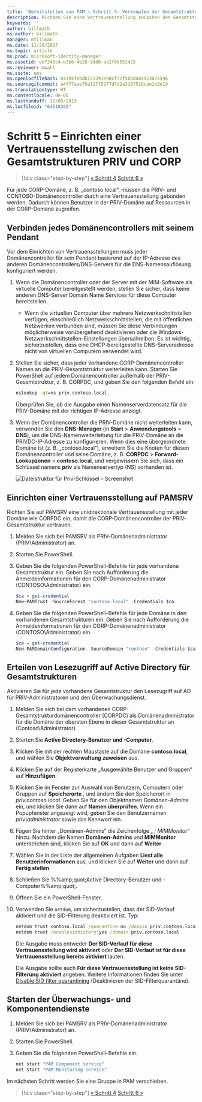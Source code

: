 ```yaml
---
title: 'Bereitstellen von PAM – Schritt 5: Verknüpfen der Gesamtstrukturen | Microsoft Docs'
description: Richten Sie eine Vertrauensstellung zwischen den Gesamtstrukturen von PRIV und CORP ein, sodass berechtigte Benutzer in PRIV weiterhin auf CORP-Ressourcen zugreifen können.
keywords: ''
author: billmath
ms.author: billmath
manager: mtillman
ms.date: 11/29/2017
ms.topic: article
ms.prod: microsoft-identity-manager
ms.assetid: eef248c4-b3b6-4b28-9dd0-ae2f0b552425
ms.reviewer: mwahl
ms.suite: ems
ms.openlocfilehash: 04195febdb721291e9dcf72f5bbda04923075596
ms.sourcegitcommit: a4f77aae75a317f5277d7d2a3187516cae1e3e19
ms.translationtype: HT
ms.contentlocale: de-DE
ms.lasthandoff: 12/05/2019
ms.locfileid: "64518265"
---
```

# <a name="step-5--establish-trust-between-priv-and-corp-forests"></a>Schritt 5 – Einrichten einer Vertrauensstellung zwischen den Gesamtstrukturen PRIV und CORP

> [!div class="step-by-step"]
> [« Schritt 4](step-4-install-mim-components-on-pam-server.md)
> [Schritt 6 »](step-6-transition-group-to-pam.md)

Für jede CORP-Domäne, z. B. „contoso.local“, müssen die PRIV- und CONTOSO-Domänencontroller durch eine Vertrauensstellung gebunden werden. Dadurch können Benutzer in der PRIV-Domäne auf Ressourcen in der CORP-Domäne zugreifen.

## <a name="connect-each-domain-controller-to-its-counterpart"></a>Verbinden jedes Domänencontrollers mit seinem Pendant

Vor dem Einrichten von Vertrauensstellungen muss jeder Domänencontroller für sein Pendant basierend auf der IP-Adresse des anderen Domänencontrollers/DNS-Servers für die DNS-Namensauflösung konfiguriert werden.

1.  Wenn die Domänencontroller oder der Server mit der MIM-Software als virtuelle Computer bereitgestellt werden, stellen Sie sicher, dass keine anderen DNS-Server Domain Name Services für diese Computer bereitstellen.
    - Wenn die virtuellen Computer über mehrere Netzwerkschnittstellen verfügen, einschließlich Netzwerkschnittstellen, die mit öffentlichen Netzwerken verbunden sind, müssen Sie diese Verbindungen möglicherweise vorübergehend deaktivieren oder die Windows-Netzwerkschnittstellen-Einstellungen überschreiben. Es ist wichtig, sicherzustellen, dass eine DHCP-bereitgestellte DNS-Serveradresse nicht von virtuellen Computern verwendet wird.

2.  Stellen Sie sicher, dass jeder vorhandene CORP-Domänencontroller Namen an die PRIV-Gesamtstruktur weiterleiten kann. Starten Sie PowerShell auf jedem Domänencontroller außerhalb der PRIV-Gesamtstruktur, z. B. CORPDC, und geben Sie den folgenden Befehl ein:

    ```cmd
    nslookup -qt=ns priv.contoso.local.
    ```
    Überprüfen Sie, ob die Ausgabe einen Namenserverdatensatz für die PRIV-Domäne mit der richtigen IP-Adresse anzeigt.

3.  Wenn der Domänencontroller die PRIV-Domäne nicht weiterleiten kann, verwenden Sie den **DNS-Manager** (in **Start** > **Anwendungstools** > **DNS**), um die DNS-Namenweiterleitung für die PRIV-Domäne an die PRIVDC-IP-Adresse zu konfigurieren. Wenn dies eine übergeordnete Domäne ist (z. B. „contoso.local“), erweitern Sie die Knoten für diesen Domänencontroller und seine Domäne, z. B. **CORPDC** > **Forward-Lookupzonen** > **contoso.local**, und vergewissern Sie sich, dass ein Schlüssel namens **priv** als Namenservertyp (NS) vorhanden ist.

    ![Dateistruktur für Priv-Schlüssel – Screenshot](./media/PAM_GS_DNS_Manager.png)

## <a name="establish-trust-on-pamsrv"></a>Einrichten einer Vertrauensstellung auf PAMSRV

Richten Sie auf PAMSRV eine unidirektionale Vertrauensstellung mit jeder Domäne wie CORPDC ein, damit die CORP-Domänencontroller der PRIV-Gesamtstruktur vertrauen.

1. Melden Sie sich bei PAMSRV als PRIV-Domänenadministrator (PRIV\Administrator) an.

2.  Starten Sie PowerShell.

3.  Geben Sie die folgenden PowerShell-Befehle für jede vorhandene Gesamtstruktur ein. Geben Sie nach Aufforderung die Anmeldeinformationen für den CORP-Domänenadministrator (CONTOSO\Administrator) ein.

    ```PowerShell
    $ca = get-credential
    New-PAMTrust -SourceForest "contoso.local" -Credentials $ca
    ```

4.  Geben Sie die folgenden PowerShell-Befehle für jede Domäne in den vorhandenen Gesamtstrukturen ein. Geben Sie nach Aufforderung die Anmeldeinformationen für den CORP-Domänenadministrator (CONTOSO\Administrator) ein.

    ```PowerShell
    $ca = get-credential
    New-PAMDomainConfiguration -SourceDomain "contoso" -Credentials $ca
    ```

## <a name="give-forests-read-access-to-active-directory"></a>Erteilen von Lesezugriff auf Active Directory für Gesamtstrukturen

Aktivieren Sie für jede vorhandene Gesamtstruktur den Lesezugriff auf AD für PRIV-Administratoren und den Überwachungsdienst.

1. Melden Sie sich bei dem vorhandenen CORP-Gesamtstrukturdomänencontroller (CORPDC) als Domänenadministrator für die Domäne der obersten Ebene in dieser Gesamtstruktur an (Contoso\Administrator).  
2. Starten Sie **Active Directory-Benutzer und -Computer**.  
3. Klicken Sie mit der rechten Maustaste auf die Domäne **contoso.local**, und wählen Sie **Objektverwaltung zuweisen** aus.  
4. Klicken Sie auf der Registerkarte „Ausgewählte Benutzer und Gruppen“ auf **Hinzufügen**.  
5. Klicken Sie im Fenster zur Auswahl von Benutzern, Computern oder Gruppen auf **Speicherorte** , und ändern Sie den Speicherort in *priv.contoso.local*.  Geben Sie für den Objektnamen *Domänen-Admins* ein, und klicken Sie dann auf **Namen überprüfen**. Wenn ein Popupfenster angezeigt wird, geben Sie den Benutzernamen *priv\administrator* sowie das Kennwort ein.  
6. Fügen Sie hinter „Domänen-Admins“ die Zeichenfolge „ *; MIMMonitor*“ hinzu. Nachdem die Namen **Domänen-Admins** und **MIMMonitor** unterstrichen sind, klicken Sie auf **OK** und dann auf **Weiter**.  
7. Wählen Sie in der Liste der allgemeinen Aufgaben **Liest alle Benutzerinformationen** aus, und klicken Sie auf **Weiter** und dann auf **Fertig stellen**.  
8. Schließen Sie %%amp;quot;Active Directory-Benutzer und -Computer%%amp;quot;.

9. Öffnen Sie ein PowerShell-Fenster.
10. Verwenden Sie `netdom`, um sicherzustellen, dass der SID-Verlauf aktiviert und die SID-Filterung deaktiviert ist. Typ:
    ```cmd
    netdom trust contoso.local /quarantine:no /domain priv.contoso.local
    netdom trust /enablesidhistory:yes /domain priv.contoso.local
    ```
    Die Ausgabe muss entweder **Der SID-Verlauf für diese Vertrauensstellung wird aktiviert** oder **Der SID-Verlauf ist für diese Vertrauensstellung bereits aktiviert** lauten.

    Die Ausgabe sollte auch **Für diese Vertrauensstellung ist keine SID-Filterung aktiviert** angeben. Weitere Informationen finden Sie unter [Disable SID filter quarantining](http://technet.microsoft.com/library/cc772816.aspx) (Deaktivieren der SID-Filterquarantäne).

## <a name="start-the-monitoring-and-component-services"></a>Starten der Überwachungs- und Komponentendienste

1.  Melden Sie sich bei PAMSRV als PRIV-Domänenadministrator (PRIV\Administrator) an.

2.  Starten Sie PowerShell.

3.  Geben Sie die folgenden PowerShell-Befehle ein.

    ```cmd
    net start "PAM Component service"
    net start "PAM Monitoring service"
    ```

Im nächsten Schritt werden Sie eine Gruppe in PAM verschieben.

> [!div class="step-by-step"]
> [« Schritt 4](step-4-install-mim-components-on-pam-server.md)
> [Schritt 6 »](step-6-transition-group-to-pam.md)
